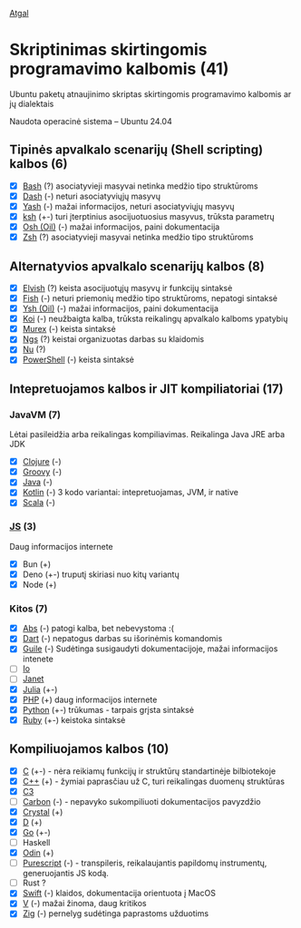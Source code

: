[Atgal](../readme.md)

# Skriptinimas skirtingomis programavimo kalbomis (41)

Ubuntu paketų atnaujinimo skriptas skirtingomis programavimo kalbomis ar jų dialektais

Naudota operacinė sistema – Ubuntu 24.04

## Tipinės apvalkalo scenarijų (Shell scripting) kalbos (6)

* [x] [Bash](bash_readme.md) (?) asociatyvieji masyvai netinka medžio tipo struktūroms
* [x] [Dash](dash_readme.md) (-) neturi asociatyviųjų masyvų
* [x] [Yash](yash_readme.md) (-) mažai informacijos, neturi asociatyviųjų masyvų
* [x] [ksh](ksh_readme.md) (+-) turi įterptinius asocijuotuosius masyvus, trūksta parametrų
* [x] [Osh (Oil)](oil-osh_readme.md) (-) mažai informacijos, paini dokumentacija
* [x] [Zsh](zsh_readme.md) (?) asociatyvieji masyvai netinka medžio tipo struktūroms
  
## Alternatyvios apvalkalo scenarijų kalbos (8)

* [x] [Elvish](elvish_readme.md) (?) keista asocijuotųjų masyvų ir funkcijų sintaksė
* [x] [Fish](fish_readme.md) (-) neturi priemonių medžio tipo struktūroms, nepatogi sintaksė  
* [x] [Ysh (Oil)](oil-ysh_readme.md) (-) mažai informacijos, paini dokumentacija
* [x] [Koi](koi_readme.md) (-) neužbaigta kalba, trūksta reikalingų apvalkalo kalboms ypatybių
* [x] [Murex](murex_readme.md) (-) keista sintaksė
* [x] [Ngs](ngs_readme.md) (?) keistai organizuotas darbas su klaidomis
* [x] [Nu](nu_readme.md) (?)
* [x] [PowerShell](pwsh_readme.md) (-) keista sintaksė

## Intepretuojamos kalbos ir JIT kompiliatoriai (17)

### JavaVM (7)

Lėtai pasileidžia arba reikalingas kompiliavimas. Reikalinga Java JRE arba JDK
  
* [x] [Clojure](https://clojure.org/) (-)
* [X] [Groovy](groovy_readme.md) (-)
* [x] [Java](java_readme.md) (-)
* [x] [Kotlin](kotlin_readme.md) (-)
      3 kodo variantai: intepretuojamas, JVM, ir native
* [x] [Scala](scala_readme.md) (-)

### [JS](js_readme.md) (3)

Daug informacijos internete

* [x] Bun (+)
* [x] Deno (+-) truputį skiriasi nuo kitų variantų
* [x] Node (+)

### Kitos (7)

* [x] [Abs](abs_readme.md) (-) patogi kalba, bet nebevystoma :(
* [x] [Dart](dart_readme.md) (-) nepatogus darbas su išorinėmis komandomis
* [x] [Guile](guile_readme.md) (-) Sudėtinga susigaudyti dokumentacijoje, mažai informacijos intenete
* [ ] [Io](https://iolanguage.org/index.html)
* [ ] [Janet](https://janet-lang.org/)
* [x] [Julia](julia_readme.md) (+-)
* [x] [PHP](php_readme.md) (+) daug informacijos internete
* [x] [Python](py_readme.md) (+-) trūkumas - tarpais grįsta sintaksė
* [x] [Ruby](ruby_readme.md) (+-) keistoka sintaksė

## Kompiliuojamos kalbos (10)

* [x] [C](c_readme.md) (+-) - nėra reikiamų funkcijų ir struktūrų standartinėje bilbiotekoje
* [x] [C++](c++_readme.md) (+) - žymiai paprasčiau už C, turi reikalingas duomenų struktūras
* [x] [C3](c3_readme.md)
* [ ] [Carbon](carbon_readme.md) (-) - nepavyko sukompiliuoti dokumentacijos pavyzdžio
* [x] [Crystal](crystal_readme.md) (+)
* [x] [D](d_readme.md) (+)
* [x] [Go](go_readme.md) (+-)
* [ ] Haskell
* [x] [Odin](odin_readme.md) (+)
* [ ] [Purescript](purs_readme.md) (-) - transpileris, reikalaujantis papildomų instrumentų, generuojantis JS kodą.
* [ ] Rust ?
* [x] [Swift](swift_readme.md) (-) klaidos, dokumentacija orientuota į MacOS
* [x] [V](v_readme.md) (-) mažai žinoma, daug kritikos
* [x] [Zig](zig_readme.md) (-) pernelyg sudėtinga paprastoms užduotims
